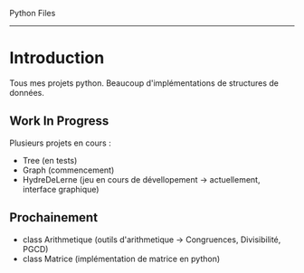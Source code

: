 Python Files
*********************

Introduction
==

Tous mes projets python. Beaucoup d'implémentations de structures de données.

Work In Progress
- 

Plusieurs projets en cours :
* Tree (en tests)
* Graph (commencement)
* HydreDeLerne (jeu en cours de dévellopement -> actuellement, interface graphique)


Prochainement
-
* class Arithmetique (outils d'arithmetique -> Congruences, 
Divisibilité, PGCD)
* class Matrice (implémentation de matrice en python)


